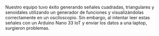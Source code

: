 Nuestro equipo tuvo éxito generando señales cuadradas, triangulares y senoidales utilizando un generador de funciones y visualizándolas correctamente en un osciloscopio. Sin embargo, al intentar leer estas señales con un Arduino Nano 33 IoT y enviar los datos a una laptop, surgieron problemas.

